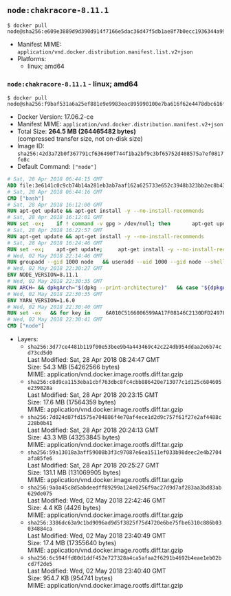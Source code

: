 ## `node:chakracore-8.11.1`

```console
$ docker pull node@sha256:e609e3889d9d390d914f7166e5dac36d47f5db1ae8f7b0ecc1936344a99f4c05
```

-	Manifest MIME: `application/vnd.docker.distribution.manifest.list.v2+json`
-	Platforms:
	-	linux; amd64

### `node:chakracore-8.11.1` - linux; amd64

```console
$ docker pull node@sha256:f9baf531a6a25ef881e9e9983eac895990100e7ba616f62e4478dbc616fe904c
```

-	Docker Version: 17.06.2-ce
-	Manifest MIME: `application/vnd.docker.distribution.manifest.v2+json`
-	Total Size: **264.5 MB (264465482 bytes)**  
	(compressed transfer size, not on-disk size)
-	Image ID: `sha256:42d3a72b0f367791cf636490f744f1ba2bf9c3bf65752d408575a7ef0817fe8c`
-	Default Command: `["node"]`

```dockerfile
# Sat, 28 Apr 2018 06:44:15 GMT
ADD file:3e6141c0c9cb74b14a281eb3ab7aaf162a625733e652c3948b323bb2ec8b4343 in / 
# Sat, 28 Apr 2018 06:44:16 GMT
CMD ["bash"]
# Sat, 28 Apr 2018 16:12:00 GMT
RUN apt-get update && apt-get install -y --no-install-recommends 		ca-certificates 		curl 		wget 	&& rm -rf /var/lib/apt/lists/*
# Sat, 28 Apr 2018 16:12:01 GMT
RUN set -ex; 	if ! command -v gpg > /dev/null; then 		apt-get update; 		apt-get install -y --no-install-recommends 			gnupg 			dirmngr 		; 		rm -rf /var/lib/apt/lists/*; 	fi
# Sat, 28 Apr 2018 16:22:57 GMT
RUN apt-get update && apt-get install -y --no-install-recommends 		bzr 		git 		mercurial 		openssh-client 		subversion 				procps 	&& rm -rf /var/lib/apt/lists/*
# Sat, 28 Apr 2018 16:24:46 GMT
RUN set -ex; 	apt-get update; 	apt-get install -y --no-install-recommends 		autoconf 		automake 		bzip2 		dpkg-dev 		file 		g++ 		gcc 		imagemagick 		libbz2-dev 		libc6-dev 		libcurl4-openssl-dev 		libdb-dev 		libevent-dev 		libffi-dev 		libgdbm-dev 		libgeoip-dev 		libglib2.0-dev 		libjpeg-dev 		libkrb5-dev 		liblzma-dev 		libmagickcore-dev 		libmagickwand-dev 		libncurses5-dev 		libncursesw5-dev 		libpng-dev 		libpq-dev 		libreadline-dev 		libsqlite3-dev 		libssl-dev 		libtool 		libwebp-dev 		libxml2-dev 		libxslt-dev 		libyaml-dev 		make 		patch 		xz-utils 		zlib1g-dev 				$( 			if apt-cache show 'default-libmysqlclient-dev' 2>/dev/null | grep -q '^Version:'; then 				echo 'default-libmysqlclient-dev'; 			else 				echo 'libmysqlclient-dev'; 			fi 		) 	; 	rm -rf /var/lib/apt/lists/*
# Wed, 02 May 2018 22:14:46 GMT
RUN groupadd --gid 1000 node   && useradd --uid 1000 --gid node --shell /bin/bash --create-home node
# Wed, 02 May 2018 22:30:27 GMT
ENV NODE_VERSION=8.11.1
# Wed, 02 May 2018 22:30:35 GMT
RUN ARCH= && dpkgArch="$(dpkg --print-architecture)"   && case "${dpkgArch##*-}" in     amd64) ARCH='x64';;     *) echo "unsupported architecture"; exit 1 ;;   esac   && curl -SLO "https://nodejs.org/download/chakracore-release/v$NODE_VERSION/node-v$NODE_VERSION-linux-$ARCH.tar.xz"   && curl -SLO --compressed "https://nodejs.org/download/chakracore-release/v$NODE_VERSION/SHASUMS256.txt"   && grep " node-v$NODE_VERSION-linux-$ARCH.tar.xz\$" SHASUMS256.txt | sha256sum -c -   && tar -xJf "node-v$NODE_VERSION-linux-$ARCH.tar.xz" -C /usr/local --strip-components=1 --no-same-owner   && rm "node-v$NODE_VERSION-linux-$ARCH.tar.xz" SHASUMS256.txt   && ln -s /usr/local/bin/node /usr/local/bin/nodejs
# Wed, 02 May 2018 22:30:35 GMT
ENV YARN_VERSION=1.6.0
# Wed, 02 May 2018 22:30:40 GMT
RUN set -ex   && for key in     6A010C5166006599AA17F08146C2130DFD2497F5   ; do     gpg --keyserver hkp://p80.pool.sks-keyservers.net:80 --recv-keys "$key" ||     gpg --keyserver hkp://ipv4.pool.sks-keyservers.net --recv-keys "$key" ||     gpg --keyserver hkp://pgp.mit.edu:80 --recv-keys "$key" ;   done   && curl -fSLO --compressed "https://yarnpkg.com/downloads/$YARN_VERSION/yarn-v$YARN_VERSION.tar.gz"   && curl -fSLO --compressed "https://yarnpkg.com/downloads/$YARN_VERSION/yarn-v$YARN_VERSION.tar.gz.asc"   && gpg --batch --verify yarn-v$YARN_VERSION.tar.gz.asc yarn-v$YARN_VERSION.tar.gz   && mkdir -p /opt   && tar -xzf yarn-v$YARN_VERSION.tar.gz -C /opt/   && ln -s /opt/yarn-v$YARN_VERSION/bin/yarn /usr/local/bin/yarn   && ln -s /opt/yarn-v$YARN_VERSION/bin/yarnpkg /usr/local/bin/yarnpkg   && rm yarn-v$YARN_VERSION.tar.gz.asc yarn-v$YARN_VERSION.tar.gz
# Wed, 02 May 2018 22:30:41 GMT
CMD ["node"]
```

-	Layers:
	-	`sha256:3d77ce4481b119f00e53bee9b4a443469c42c224db954ddaa2e6b74cd73cd5d0`  
		Last Modified: Sat, 28 Apr 2018 08:24:47 GMT  
		Size: 54.3 MB (54262566 bytes)  
		MIME: application/vnd.docker.image.rootfs.diff.tar.gzip
	-	`sha256:c8d9ca1153eba1cbf763dbc8fc4cbb886420e713077c1d125c684605e239828a`  
		Last Modified: Sat, 28 Apr 2018 20:23:15 GMT  
		Size: 17.6 MB (17564359 bytes)  
		MIME: application/vnd.docker.image.rootfs.diff.tar.gzip
	-	`sha256:7d024d87fd1575e704886f4e70af4ece1d2d9c757f61f27e2af4488c228b0b41`  
		Last Modified: Sat, 28 Apr 2018 20:24:13 GMT  
		Size: 43.3 MB (43253845 bytes)  
		MIME: application/vnd.docker.image.rootfs.diff.tar.gzip
	-	`sha256:59a13018a3aff59008b3f3c97087e6ea1511ef033b98deec2e4b2704afa85fe6`  
		Last Modified: Sat, 28 Apr 2018 20:25:27 GMT  
		Size: 131.1 MB (131069905 bytes)  
		MIME: application/vnd.docker.image.rootfs.diff.tar.gzip
	-	`sha256:9a0a45c8d5abdeedff89299a124e0256f9ac27d9d7af283aa3bd83ab629de075`  
		Last Modified: Wed, 02 May 2018 22:42:46 GMT  
		Size: 4.4 KB (4426 bytes)  
		MIME: application/vnd.docker.image.rootfs.diff.tar.gzip
	-	`sha256:3386dc63a9c1bd9096ad9d5f3825f75d4720e6be75fbe6310c886b03034884ca`  
		Last Modified: Wed, 02 May 2018 23:40:49 GMT  
		Size: 17.4 MB (17355640 bytes)  
		MIME: application/vnd.docker.image.rootfs.diff.tar.gzip
	-	`sha256:6c594ffd80d1ddf452e727328a4ca5afaa2f6291b4692b4eae1eb02bcd7f2de5`  
		Last Modified: Wed, 02 May 2018 23:40:40 GMT  
		Size: 954.7 KB (954741 bytes)  
		MIME: application/vnd.docker.image.rootfs.diff.tar.gzip
